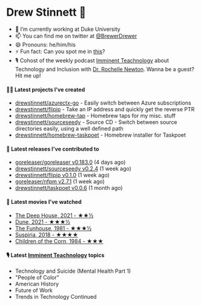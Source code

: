 
# Drew Stinnett 👋

- 🔭 I’m currently working at Duke University
- 📫 You can find me on twitter at [@BrewerDrewer](https://twitter.com/BrewerDrewer)
- 😄 Pronouns: he/him/his
- ⚡ Fun fact: Can you spot me in [this](https://www.youtube.com/watch?v=oL9WnB0qHBA)?
- 🎙 Cohost of the weekly podcast [Imminent Teachnology](https://podcast.imminentteachnology.com/) about Technology and Inclusion with [Dr. Rochelle Newton](https://www.linkedin.com/in/drrochellenewton/). Wanna be a guest? Hit me up!

#### 👨‍💻 Latest projects I've created
- [drewstinnett/azurectx-go](https://github.com/drewstinnett/azurectx-go) - Easily switch between Azure subscriptions
- [drewstinnett/flipip](https://github.com/drewstinnett/flipip) - Take an IP address and quickly get the reverse PTR
- [drewstinnett/homebrew-tap](https://github.com/drewstinnett/homebrew-tap) - Homebrew taps for my misc. stuff
- [drewstinnett/sourceseedy](https://github.com/drewstinnett/sourceseedy) - Source CD - Switch between source directories easily, using a well defined path
- [drewstinnett/homebrew-taskpoet](https://github.com/drewstinnett/homebrew-taskpoet) - Homebrew installer for Taskpoet

#### 🚀 Latest releases I've contributed to
- [goreleaser/goreleaser v0.183.0](https://github.com/goreleaser/goreleaser/releases/tag/v0.183.0) (4 days ago)
- [drewstinnett/sourceseedy v0.2.4](https://github.com/drewstinnett/sourceseedy/releases/tag/v0.2.4) (1 week ago)
- [drewstinnett/flipip v0.1.0](https://github.com/drewstinnett/flipip/releases/tag/v0.1.0) (1 week ago)
- [goreleaser/nfpm v2.7.1](https://github.com/goreleaser/nfpm/releases/tag/v2.7.1) (1 week ago)
- [drewstinnett/taskpoet v0.0.6](https://github.com/drewstinnett/taskpoet/releases/tag/v0.0.6) (1 month ago)

#### 🍿 Latest movies I've watched
- [The Deep House, 2021 - ★★½](https://letterboxd.com/mondodrew/film/the-deep-house/)
- [Dune, 2021 - ★★★½](https://letterboxd.com/mondodrew/film/dune-2021/)
- [The Funhouse, 1981 - ★★★½](https://letterboxd.com/mondodrew/film/the-funhouse/)
- [Suspiria, 2018 - ★★★★](https://letterboxd.com/mondodrew/film/suspiria-2018/)
- [Children of the Corn, 1984 - ★★★](https://letterboxd.com/mondodrew/film/children-of-the-corn/)

#### 🎙 Latest [Imminent Teachnology](https://podcast.imminentteachnology.com/) topics
- Technology and Suicide (Mental Health Part 1)
- &#34;People of Color&#34;
- American History
- Future of Work
- Trends in Technology Continued